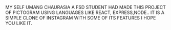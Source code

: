 MY SELF UMANG CHAURASIA A FSD STUDENT HAD MADE THIS PROJECT OF PICTOGRAM USING LANGUAGES LIKE REACT, EXPRESS,NODE..
IT IS A SIMPLE CLONE OF INSTAGRAM WITH SOME OF ITS FEATURES
I HOPE YOU LIKE IT.
